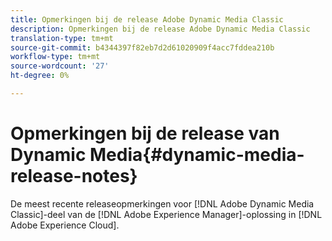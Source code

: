 ```yaml
---
title: Opmerkingen bij de release Adobe Dynamic Media Classic
description: Opmerkingen bij de release Adobe Dynamic Media Classic
translation-type: tm+mt
source-git-commit: b4344397f82eb7d2d61020909f4acc7fddea210b
workflow-type: tm+mt
source-wordcount: '27'
ht-degree: 0%

---
```



# Opmerkingen bij de release van Dynamic Media{#dynamic-media-release-notes}

De meest recente releaseopmerkingen voor [!DNL Adobe Dynamic Media Classic]-deel van de [!DNL Adobe Experience Manager]-oplossing in [!DNL Adobe Experience Cloud].